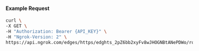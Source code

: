<!-- Code generated for API Clients. DO NOT EDIT. -->

#### Example Request

```bash
curl \
-X GET \
-H "Authorization: Bearer {API_KEY}" \
-H "Ngrok-Version: 2" \
https://api.ngrok.com/edges/https/edghts_2pZ6bb2xyFv8wJHOGNBtANePDWo/routes/edghtsrt_2pZ6bZBSv5gS7Tdmh7hH8SH2zPB/ip_restriction
```
